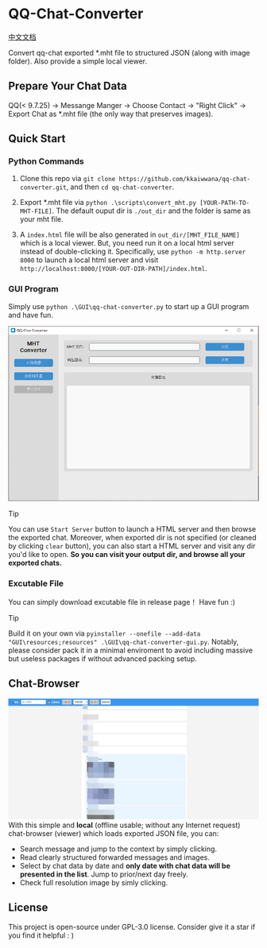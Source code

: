 # QQ-Chat-Converter

[中文文档](README_CN.md)

Convert qq-chat exported *.mht file to structured JSON (along with image folder). Also provide a simple local viewer.

## Prepare Your Chat Data
QQ(< 9.7.25) -> Messange Manger -> Choose Contact -> "Right Click" -> Export Chat as *.mht file (the only way that preserves images).


## Quick Start
### Python Commands
1. Clone this repo via `git clone https://github.com/kkaiwwana/qq-chat-converter.git`, and then `cd qq-chat-converter`.

2. Export *.mht file via `python .\scripts\convert_mht.py [YOUR-PATH-TO-MHT-FILE]`. The default ouput dir is `./out_dir` and the folder is same as your mht file.

3. A `index.html` file will be also generated in `out_dir/[MHT_FILE_NAME]` which is a local viewer. But, you need run it on a local html server instead of double-clicking it. Specifically, use `python -m http.server 8000` to launch a local html server and visit `http://localhost:8000/[YOUR-OUT-DIR-PATH]/index.html`.

### GUI Program
Simply use `python .\GUI\qq-chat-converter.py` to start up a GUI program and have fun.

![gui_demo](assets/IMG/gui_demo.png)

> [!TIP]
> You can use `Start Server` button to launch a HTML server and then browse the exported chat. Moreover, when exported dir is not specified (or cleaned by clicking `clear` button), you can also start a HTML server and visit any dir you'd like to open. **So you can visit your output dir, and browse all your exported chats.** 

### Excutable File
You can simply download excutable file in release page！ Have fun :)

> [!TIP]
> Build it on your own via `pyinstaller --onefile --add-data "GUI\resources;resources" .\GUI\qq-chat-converter-gui.py`. Notably, please consider pack it in a minimal enviroment to avoid including massive but useless packages if without advanced packing setup.

## Chat-Browser
![browser_dmeo](assets/IMG/browser_demo.png)
With this simple and **local** (offline usable; without any Internet request) chat-browser (viewer) which loads exported JSON file, you can:

- Search message and jump to the context by simply clicking.
- Read clearly structured forwarded messages and images.
- Select by chat data by date and **only date with chat data will be presented in the list**. Jump to prior/next day freely.
- Check full resolution image by simly clicking.

## License
This project is open-source under GPL-3.0 license. Consider give it a star if you find it helpful : )